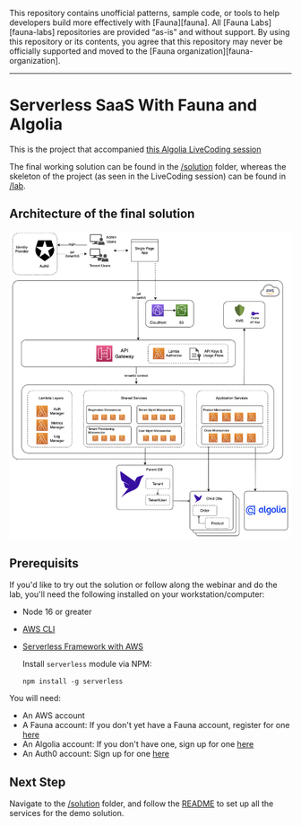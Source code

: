 This repository contains unofficial patterns, sample code, or tools to help developers build more effectively with [Fauna][fauna]. All [Fauna Labs][fauna-labs] repositories are provided “as-is” and without support. By using this repository or its contents, you agree that this repository may never be officially supported and moved to the [Fauna organization][fauna-organization].

---

# Serverless SaaS With Fauna and Algolia

This is the project that accompanied [this Algolia LiveCoding session](https://youtu.be/JLtI1URRXG8)

The final working solution can be found in the [/solution](/solution) folder, 
whereas the skeleton of the project (as seen in the LiveCoding session) can be found in [/lab](/lab). 


## Architecture of the final solution
<img src="./images/FinalSolution.png" width="770">


## Prerequisits
If you'd like to try out the solution or follow along the webinar and do the lab, you'll need the following
installed on your workstation/computer:

* Node 16 or greater
* [AWS CLI](https://docs.aws.amazon.com/cli/latest/userguide/getting-started-install.html)
* [Serverless Framework with AWS](https://www.serverless.com/framework/docs/getting-started)
  
  Install `serverless` module via NPM:
  ```
  npm install -g serverless
  ```

You will need:

* An AWS account
* A Fauna account: If you don't yet have a Fauna account, register for one [here](https://dashboard.fauna.com/accounts/register)
* An Algolia account: If you don't have one, sign up for one [here](https://www.algolia.com/users/sign_up)
* An Auth0 account: Sign up for one [here](https://auth0.com/signup)

## Next Step
Navigate to the [/solution](/solution) folder, and follow the [README](/solution/README.md) to set up all the services for the demo solution.